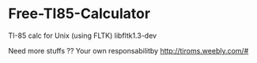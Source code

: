 # Free-TI85-Calculator
TI-85 calc for Unix (using FLTK)  libfltk1.3-dev

Need more stuffs ??  Your own responsabilitby
http://tiroms.weebly.com/#
